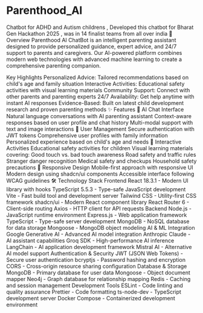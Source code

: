 # Parenthood_AI
Chatbot for ADHD and Autism childrens , Developed this chatbot for Bharat Gen Hackathon 2025 , was in 14 finalist teams from all over india
🌟 Overview
Parenthood AI ChatBot is an intelligent parenting assistant designed to provide personalized guidance, expert advice, and 24/7 support to parents and caregivers. Our AI-powered platform combines modern web technologies with advanced machine learning to create a comprehensive parenting companion.

Key Highlights
Personalized Advice: Tailored recommendations based on child's age and family situation
Interactive Activities: Educational safety activities with visual learning materials
Community Support: Connect with other parents and parenting experts
24/7 Availability: Get help anytime with instant AI responses
Evidence-Based: Built on latest child development research and proven parenting methods
✨ Features
🤖 AI Chat Interface
Natural language conversations with AI parenting assistant
Context-aware responses based on user profile and chat history
Multi-modal support with text and image interactions
👤 User Management
Secure authentication with JWT tokens
Comprehensive user profiles with family information
Personalized experience based on child's age and needs
🎯 Interactive Activities
Educational safety activities for children
Visual learning materials covering:
Good touch vs. bad touch awareness
Road safety and traffic rules
Stranger danger recognition
Medical safety and checkups
Household safety precautions
📱 Responsive Design
Mobile-first approach with responsive UI
Modern design using shadcn/ui components
Accessible interface following WCAG guidelines
🛠 Technology Stack
Frontend
React 18.3.1 - Modern UI library with hooks
TypeScript 5.5.3 - Type-safe JavaScript development
Vite - Fast build tool and development server
Tailwind CSS - Utility-first CSS framework
shadcn/ui - Modern React component library
React Router 6 - Client-side routing
Axios - HTTP client for API requests
Backend
Node.js - JavaScript runtime environment
Express.js - Web application framework
TypeScript - Type-safe server development
MongoDB - NoSQL database for data storage
Mongoose - MongoDB object modeling
AI & ML Integration
Google Generative AI - Advanced AI model integration
Anthropic Claude - AI assistant capabilities
Groq SDK - High-performance AI inference
LangChain - AI application development framework
Mistral AI - Alternative AI model support
Authentication & Security
JWT (JSON Web Tokens) - Secure user authentication
bcryptjs - Password hashing and encryption
CORS - Cross-origin resource sharing configuration
Database & Storage
MongoDB - Primary database for user data
Mongoose - Object document mapper
Neo4j - Graph database for relationship mapping
Redis - Caching and session management
Development Tools
ESLint - Code linting and quality assurance
Prettier - Code formatting
ts-node-dev - TypeScript development server
Docker Compose - Containerized development environment
